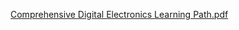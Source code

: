 [Comprehensive Digital Electronics Learning Path.pdf](https://github.com/user-attachments/files/22175723/Comprehensive.Digital.Electronics.Learning.Path.pdf)



